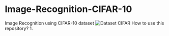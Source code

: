 # Image-Recognition-CIFAR-10
Image Recognition using CIFAR-10 dataset
![Dataset CIFAR](https://raw.githubusercontent.com/username/projectname/branch/path/to/img.png)
How to use this repository?
1. 
